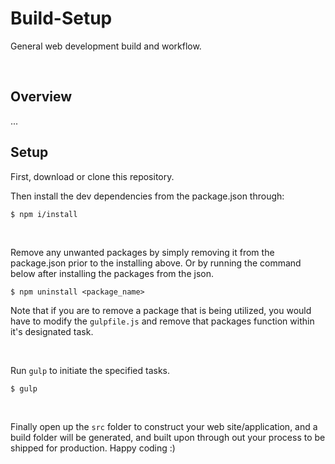 # Build-Setup

General web development build and workflow.

&nbsp;

## Overview

...
&nbsp;

## Setup

First, download or clone this repository.

Then install the dev dependencies from the package.json through:

```
$ npm i/install
```

&nbsp;

Remove any unwanted packages by simply removing it from the package.json prior to the installing above. Or by running the command below after installing the packages from the json.

```
$ npm uninstall <package_name>
```

Note that if you are to remove a package that is being utilized, you would have to modify the `gulpfile.js` and remove that packages function within it's designated task.

&nbsp;

Run `gulp` to initiate the specified tasks.

```
$ gulp
```

&nbsp;

Finally open up the `src` folder to construct your web site/application, and a build folder will be generated, and built upon through out your process to be shipped for production. Happy coding :)
